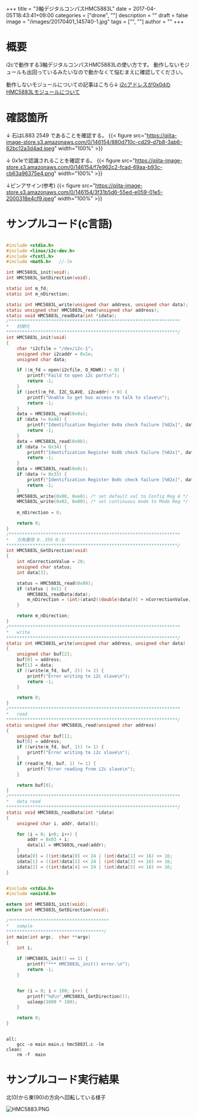 ﻿+++
title = "3軸デジタルコンパスHMC5883L"
date = 2017-04-05T18:43:41+09:00
categories = ["drone", ""]
description = ""
draft = false
image = "/images/20170401_145740-1.jpg"
tags = ["", ""]
author = ""
+++

# 概要

i2cで動作する3軸デジタルコンパスHMC5883Lの使い方です。
動作しないモジュールも出回っているみたいなので動かなくて悩むまえに確認してください。

動作しないモジュールについての記事はこちら↓
[i2cアドレスが0x0dのHMC5883Lモジュールについて](http://qiita.com/shigeru-yokochi/items/46eb23bd64bdf333f1ab)

# 確認箇所

↓ 石はL883 2549 であることを確認する。
{{< figure src="https://qiita-image-store.s3.amazonaws.com/0/146154/880d710c-cd29-d7b8-3ab6-62bc12a3d4ad.jpeg" width="100%" >}}



↓ 0x1eで認識されることを確認する。
{{< figure src="https://qiita-image-store.s3.amazonaws.com/0/146154/f7e962c2-fcad-69aa-b93c-cb63a96375e4.png" width="100%" >}}



↓ピンアサイン(参考)
{{< figure src="https://qiita-image-store.s3.amazonaws.com/0/146154/3f31b5d6-55ed-e059-01e5-2000318e4cf9.jpeg" width="100%" >}}


# サンプルコード(c言語)


```c:hmc5883l.c

#include <stdio.h>
#include <linux/i2c-dev.h> 
#include <fcntl.h>
#include <math.h>	//-lm

int HMC5883L_init(void);
int HMC5883L_GetDirection(void);

static int m_fd;
static int m_nDirection;

static int HMC5883L_write(unsigned char address, unsigned char data);
static unsigned char HMC5883L_read(unsigned char address);
static void HMC5883L_readData(int *idata);
/*****************************************************************
*	初期化
*****************************************************************/
int HMC5883L_init(void)
{
	char *i2cfile = "/dev/i2c-1";
	unsigned char i2caddr = 0x1e;
	unsigned char data;

	if ((m_fd = open(i2cfile, O_RDWR)) < 0) {
		printf("Faild to open i2c port\n");
		return -1;
	}
	if (ioctl(m_fd, I2C_SLAVE, i2caddr) < 0) {
		printf("Unable to get bus access to talk to slave\n");
		return -1;
	}
	data = HMC5883L_read(0x0a);
	if (data != 0x48) {
		printf("Identification Register 0x0a check failure [%02x]", data);
		return -1;
	}
	data = HMC5883L_read(0x0b);
	if (data != 0x34) {
		printf("Identification Register 0x0b check failure [%02x]", data);
		return -1;
	}
	data = HMC5883L_read(0x0c);
	if (data != 0x33) {
		printf("Identification Register 0x0c check failure [%02x]", data);
		return -1;
	}
	HMC5883L_write(0x00, 0xe0); /* set default val to Config Reg A */
	HMC5883L_write(0x02, 0x00); /* set continuous mode to Mode Reg */
	
	m_nDirection = 0;

	return 0;
}
/*****************************************************************
*	方角獲得 0..359 0:北
*****************************************************************/
int HMC5883L_GetDirection(void)
{
	int nCorrectionValue = 20;
	unsigned char status;
	int data[3];

	status = HMC5883L_read(0x09);
	if (status | 0x1) {
		HMC5883L_readData(data);
		m_nDirection = (int)(atan2((double)data[0] + nCorrectionValue, ((double)data[2] + nCorrectionValue)*(-1)) * 180 / 3.14159265358979 + 180);
	}

	return m_nDirection;
}
/*****************************************************************
*	write
*****************************************************************/
static int HMC5883L_write(unsigned char address, unsigned char data)
{
	unsigned char buf[2];
	buf[0] = address;
	buf[1] = data;
	if ((write(m_fd, buf, 2)) != 2) {
		printf("Error writing to i2c slave\n");
		return -1;
	}

	return 0;
}
/*****************************************************************
*	read
*****************************************************************/
static unsigned char HMC5883L_read(unsigned char address)
{
	unsigned char buf[1];
	buf[0] = address;
	if ((write(m_fd, buf, 1)) != 1) {
		printf("Error writing to i2c slave\n");
	}
	if (read(m_fd, buf, 1) != 1) {
		printf("Error reading from i2c slave\n");
	}

	return buf[0];
}
/*****************************************************************
*	data read
*****************************************************************/
static void HMC5883L_readData(int *idata)
{
	unsigned char i, addr, data[6];

	for (i = 0; i<6; i++) {
		addr = 0x03 + i;
		data[i] = HMC5883L_read(addr);
	}
	idata[0] = ((int)data[0] << 24 | (int)data[1] << 16) >> 16;
	idata[1] = ((int)data[2] << 24 | (int)data[3] << 16) >> 16;
	idata[2] = ((int)data[4] << 24 | (int)data[5] << 16) >> 16;
}

```

```c:main.c

#include <stdio.h>
#include <unistd.h>

extern int HMC5883L_init(void);
extern int HMC5883L_GetDirection(void);

/**************************************
*	sample
*************************************/
int main(int argc,	char **argv)
{
	int i;

	if (HMC5883L_init() == 1) {
		printf("*** HMC5883L_init() error.\n");
		return -1;
	}


	for (i = 0; i < 100; i++) {
		printf("%d\n",HMC5883L_GetDirection());
		usleep(1000 * 100);
	}

	return 0;
}

```



```c:Makefile

all:
	gcc -o main main.c hmc5883l.c -lm
clean:
	rm -f  main

```

# サンプルコード実行結果

北(0)から東(90)の方向へ回転している様子

![HMC5883.PNG](https://qiita-image-store.s3.amazonaws.com/0/146154/5e139784-733c-a957-f929-e2d73efb6693.png)


